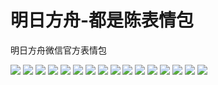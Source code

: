# 明日方舟-都是陈表情包

明日方舟微信官方表情包

![](https://cdn.jsdelivr.net/gh/2x-ercha/twikoo-magic@master/image/Arknights_chen/chen_01.jpg)
![](https://cdn.jsdelivr.net/gh/2x-ercha/twikoo-magic@master/image/Arknights_chen/chen_02.jpg)
![](https://cdn.jsdelivr.net/gh/2x-ercha/twikoo-magic@master/image/Arknights_chen/chen_03.jpg)
![](https://cdn.jsdelivr.net/gh/2x-ercha/twikoo-magic@master/image/Arknights_chen/chen_04.jpg)
![](https://cdn.jsdelivr.net/gh/2x-ercha/twikoo-magic@master/image/Arknights_chen/chen_05.jpg)
![](https://cdn.jsdelivr.net/gh/2x-ercha/twikoo-magic@master/image/Arknights_chen/chen_06.jpg)
![](https://cdn.jsdelivr.net/gh/2x-ercha/twikoo-magic@master/image/Arknights_chen/chen_07.jpg)
![](https://cdn.jsdelivr.net/gh/2x-ercha/twikoo-magic@master/image/Arknights_chen/chen_08.jpg)
![](https://cdn.jsdelivr.net/gh/2x-ercha/twikoo-magic@master/image/Arknights_chen/chen_09.jpg)
![](https://cdn.jsdelivr.net/gh/2x-ercha/twikoo-magic@master/image/Arknights_chen/chen_10.jpg)
![](https://cdn.jsdelivr.net/gh/2x-ercha/twikoo-magic@master/image/Arknights_chen/chen_11.jpg)
![](https://cdn.jsdelivr.net/gh/2x-ercha/twikoo-magic@master/image/Arknights_chen/chen_12.jpg)
![](https://cdn.jsdelivr.net/gh/2x-ercha/twikoo-magic@master/image/Arknights_chen/chen_13.jpg)
![](https://cdn.jsdelivr.net/gh/2x-ercha/twikoo-magic@master/image/Arknights_chen/chen_14.jpg)
![](https://cdn.jsdelivr.net/gh/2x-ercha/twikoo-magic@master/image/Arknights_chen/chen_15.jpg)
![](https://cdn.jsdelivr.net/gh/2x-ercha/twikoo-magic@master/image/Arknights_chen/chen_16.jpg)
